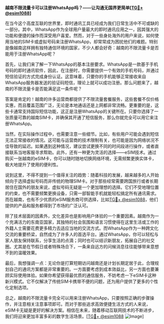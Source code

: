 **越南不限流量卡可以注册WhatsApp吗？——让沟通无国界更简单[[TG💪+ @esim1088](https://t.me/s/esim1088)]**

在当今这个高度互联的世界里，即时通讯工具已经成为我们日常生活中不可或缺的一部分。其中，WhatsApp作为全球用户量最大的即时通讯应用之一，因其强大的功能和便捷的操作而深受用户喜爱。然而，对于一些身处海外的用户来说，如何使用当地的SIM卡或虚拟号码来注册WhatsApp，却常常成为困扰他们的难题。特别是像越南这样拥有独特通信环境的国家，不少人都会好奇：越南的不限流量卡是否能用于注册WhatsApp呢？

首先，让我们来了解一下WhatsApp的基本注册要求。WhatsApp是一款基于手机号码的即时通讯软件，因此，在注册时，你需要提供一个有效的手机号码，并通过短信验证的方式完成身份认证。这意味着，只要你的手机能够正常接收来自WhatsApp服务器发送的验证码短信，理论上就可以成功注册。那么问题来了，越南的不限流量卡是否能满足这一条件呢？

答案是肯定的！越南的许多运营商都提供了不限流量套餐服务，这些套餐不仅价格实惠，而且覆盖范围广泛，无论是本地通话还是上网都非常流畅。更重要的是，这些卡通常支持国际短信功能，这正是注册WhatsApp的关键所在。只要你选择了一张质量可靠的越南SIM卡，并确保其开通了短信服务，那么你就完全可以用它来注册WhatsApp。

当然，在实际操作过程中，也需要注意一些细节。比如，有些用户可能会遇到短信无法正常接收的情况。这可能与运营商的技术限制有关，也可能是因为网络状况不佳导致的延迟。如果遇到这种情况，建议尝试更换不同的时间段进行操作，或者直接联系当地客服寻求帮助。此外，还有一种更为灵活的选择——eSIM技术。通过购买一张越南的eSIM卡，你可以随时随地切换网络环境，无需频繁更换实体卡，极大地提升了使用的便利性。

说到这里，不得不提到一个值得关注的趋势：随着科技的发展，越来越多的人开始倾向于选择虚拟号码而非传统的物理SIM卡。对于那些经常需要跨国旅行或者长期居住在国外的朋友来说，虚拟号码无疑是一个更加理想的选择。它们不受地理位置的约束，也不需要频繁更换设备，只需一部智能手机就能轻松搞定所有通讯需求。而在越南，也有不少优质的eSIM服务商可供选择，比如[TG💪+ @esim1088](https://t.me/s/esim1088)，他们提供的产品和服务都得到了市场的广泛认可。

除了技术层面的因素外，文化差异也是影响用户体验的一个重要因素。越南作为一个充满活力的东南亚国家，其独特的社会氛围和语言习惯使得在这里生活或工作的外籍人士需要花费更多精力去适应当地的交流方式。而WhatsApp作为一种跨文化交流的重要桥梁，自然成为了许多人的首选平台。通过WhatsApp，你可以轻松与家人朋友保持联系，分享生活的点滴；同时也可以结识新朋友，拓展自己的社交圈。尤其是在节假日或者特殊场合下，一条来自远方的问候消息往往能够带来意想不到的温暖效果。

最后，我想强调一点：无论你是打算短期访问越南还是计划长期定居于此，合理规划自己的通讯方案都是非常重要的。一方面要考虑到成本效益比，另一方面也要兼顾实际使用体验。如果你希望获得最优质的通信服务，不妨考虑一下eSIM卡这种新兴模式。它不仅解决了传统SIM卡携带不便的问题，还为用户提供了更多的个性化定制选项。

总之，越南的不限流量卡完全可以用来注册WhatsApp，只要按照正确的步骤操作，并注意相关注意事项即可。而对于那些追求高效便捷生活方式的人来说，eSIM卡无疑是更好的解决方案。相信在未来，随着移动互联网技术的不断进步，我们将迎来更加丰富多彩的数字生活场景。[[TG💪+ @esim1088](https://t.me/s/esim1088) ![Image](https://i.postimg.cc/4NQfJmqS/Snipaste-2025-05-13-00-14-12.png)]